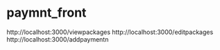 # paymnt_front


 
http://localhost:3000/viewpackages
http://localhost:3000/editpackages
http://localhost:3000/addpaymentn
